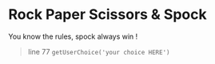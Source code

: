 # Rock Paper Scissors & **Spock**

You know the rules, spock always win !
> line 77 `getUserChoice('your choice HERE')`
